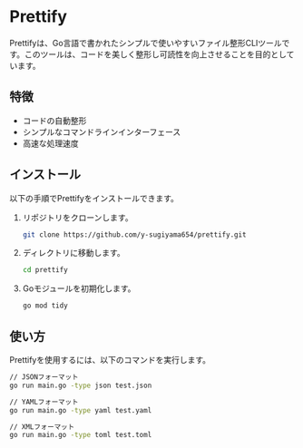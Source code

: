 # Prettify

Prettifyは、Go言語で書かれたシンプルで使いやすいファイル整形CLIツールです。このツールは、コードを美しく整形し可読性を向上させることを目的としています。

## 特徴

- コードの自動整形
- シンプルなコマンドラインインターフェース
- 高速な処理速度

## インストール

以下の手順でPrettifyをインストールできます。

1. リポジトリをクローンします。

   ```bash
   git clone https://github.com/y-sugiyama654/prettify.git
   ```

2. ディレクトリに移動します。

   ```bash
   cd prettify
   ```

3. Goモジュールを初期化します。

   ```bash
   go mod tidy
   ```

## 使い方

Prettifyを使用するには、以下のコマンドを実行します。

```bash
// JSONフォーマット 
go run main.go -type json test.json

// YAMLフォーマット
go run main.go -type yaml test.yaml

// XMLフォーマット
go run main.go -type toml test.toml
```


